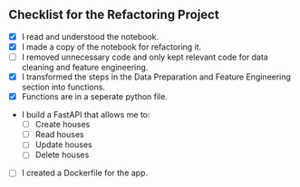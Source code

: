 ## Checklist for the Refactoring Project

<!-- If you are done with a topic mark the checkboxes with an `x` (like `[x]`) -->

- [x] I read and understood the notebook.
- [x] I made a copy of the notebook for refactoring it.
- [ ] I removed unnecessary code and only kept relevant code for data cleaning and feature engineering.
- [x] I transformed the steps in the Data Preparation and Feature Engineering section into functions.
- [x] Functions are in a seperate python file.
- I build a FastAPI that allows me to:
  - [ ] Create houses
  - [ ] Read houses
  - [ ] Update houses
  - [ ] Delete houses
- [ ] I created a Dockerfile for the app.
